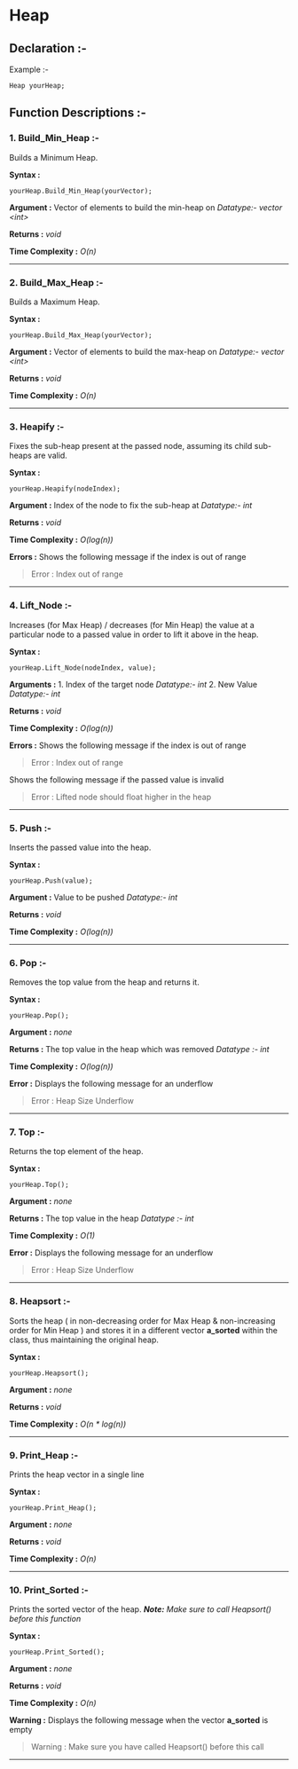 # Heap

## Declaration :-

Example :-

    Heap yourHeap;


## Function Descriptions :-

 ### **1. Build_Min_Heap :-**

 Builds a Minimum Heap.
 
 **Syntax :**
 
    yourHeap.Build_Min_Heap(yourVector);
    
**Argument :**
Vector of elements to build the min-heap on
 *Datatype:- vector \<int\>*
 
 **Returns :**
 *void*
 
**Time Complexity :**
*O(n)*

---

 ### **2. Build_Max_Heap :-**
 
Builds a Maximum Heap.

 **Syntax :**
 
    yourHeap.Build_Max_Heap(yourVector);
    
**Argument :**
Vector of elements to build the max-heap on
 *Datatype:- vector \<int\>*
 
 **Returns :**
 *void*
 
**Time Complexity :**
*O(n)*

---

 ### **3. Heapify :-**
 
Fixes the sub-heap present at the passed node, assuming its child sub-heaps are valid.

 **Syntax :**
 
    yourHeap.Heapify(nodeIndex);
    
**Argument :**
Index of the node to fix the sub-heap at
 *Datatype:- int*
 
 **Returns :**
 *void*
 
**Time Complexity :**
*O(log(n))*

**Errors :**
Shows the following message if the index is out of range

> Error : Index out of range

---

 ### **4. Lift_Node :-**
 
Increases (for Max Heap) / decreases (for Min Heap) the value at a particular node to a passed value in order to lift it above in the heap.

 **Syntax :**
 
    yourHeap.Lift_Node(nodeIndex, value);
    
**Arguments :**
1\. Index of the target node
 *Datatype:- int*
2\. New Value
 *Datatype:- int*
 
 **Returns :**
 *void*
 
**Time Complexity :**
*O(log(n))*

**Errors :**
Shows the following message if the index is out of range

> Error : Index out of range

Shows the following message if the passed value is invalid

> Error : Lifted node should float higher in the heap

---

 ### **5. Push :-**
 
Inserts the passed value into the heap.

 **Syntax :**
 
    yourHeap.Push(value);
    
**Argument :**
Value to be pushed
 *Datatype:- int*
 
 **Returns :**
 *void*
 
**Time Complexity :**
*O(log(n))*

---

 ### **6. Pop :-**
 
Removes the top value from the heap and returns it.

 **Syntax :**
 
    yourHeap.Pop();
    
**Argument :**
*none*
 
 **Returns :**
 The top value in the heap which was removed
 *Datatype :- int*
 
**Time Complexity :**
*O(log(n))*

**Error :**
Displays the following message for an underflow

> Error : Heap Size Underflow

---

 ### **7. Top :-**
 
Returns the top element of the heap.

 **Syntax :**
 
    yourHeap.Top();
    
**Argument :**
*none*
 
 **Returns :**
 The top value in the heap
 *Datatype :- int*
 
**Time Complexity :**
*O(1)*

**Error :**
Displays the following message for an underflow

> Error : Heap Size Underflow

---

 ### **8. Heapsort :-**
 
Sorts the heap ( in non-decreasing order for Max Heap & non-increasing order for Min Heap ) and stores it in a different vector **a_sorted** within the class, thus maintaining the original heap.

 **Syntax :**
 
    yourHeap.Heapsort();
    
**Argument :**
*none*
 
 **Returns :**
 *void*
 
**Time Complexity :**
*O(n \* log(n))*

---

 ### **9. Print_Heap :-**
 
Prints the heap vector in a single line

 **Syntax :**
 
    yourHeap.Print_Heap();
    
**Argument :**
*none*
 
 **Returns :**
*void*
 
**Time Complexity :**
*O(n)*

---

 ### **10. Print_Sorted :-**
 
Prints the sorted vector of the heap.
***Note:** Make sure to call Heapsort() before this function*

 **Syntax :**
 
    yourHeap.Print_Sorted();
    
**Argument :**
*none*
 
 **Returns :**
*void*
 
**Time Complexity :**
*O(n)*

**Warning :**
Displays the following message when the vector **a_sorted** is empty

> Warning : Make sure you have called Heapsort() before this call

---

